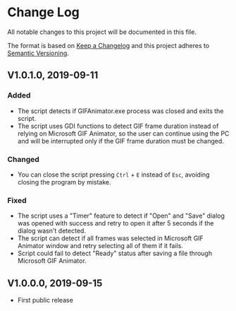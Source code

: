 # Change Log

All notable changes to this project will be documented in this file.

The format is based on [Keep a Changelog](http://keepachangelog.com/)
and this project adheres to [Semantic Versioning](http://semver.org/).

## V1.0.1.0, 2019-09-11
### Added
- The script detects if GIFAnimator.exe process was closed and exits the script.
- The script uses GDI functions to detect GIF frame duration instead of relying on Microsoft GIF Animator, so the user can continue using the PC and will be interrupted only if the GIF frame duration must be changed.

### Changed
- You can close the script pressing `Ctrl` + `E` instead of `Esc`, avoiding closing the program by mistake.

### Fixed
- The script uses a "Timer" feature to detect if "Open" and "Save" dialog was opened with success and retry to open it after 5 seconds if the dialog wasn't detected.
- The script can detect if all frames was selected in Microsoft GIF Animator window and retry selecting all of them if it fails.
- Script could fail to detect "Ready" status after saving a file through Microsoft GIF Animator.

## V1.0.0.0, 2019-09-15
- First public release
